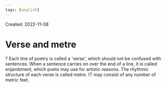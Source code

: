 ```yaml
---
tags: [english] 
---
```

Created: 2022-11-08

# Verse and metre
?
Each line of poetry is called a 'verse', which should not be confused with sentences. When a sentence carries on over the end of a line, it is called enjambment, which poets may use for artistic reasons. The rhythmic structure of each verse is called metre. IT may consist of any number of metric feet.
<!--SR:!2023-01-08,36,230-->